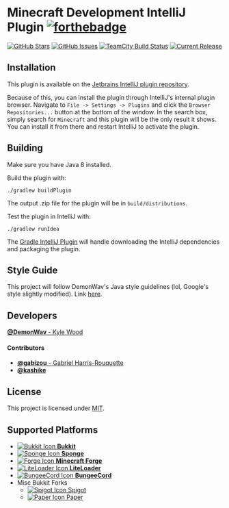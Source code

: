Minecraft Development IntelliJ Plugin [![forthebadge](http://forthebadge.com/images/badges/made-with-crayons.svg)](http://forthebadge.com)
==========================================================================================================================================
[![GitHub Stars](https://img.shields.io/github/stars/DemonWav/MinecraftDevIntelliJ.svg)](https://github.com/DemonWav/MinecraftDevIntelliJ/stargazers) [![GitHub Issues](https://img.shields.io/github/issues/DemonWav/MinecraftDevIntelliJ.svg)](https://github.com/DemonWav/MinecraftDevIntelliJ/issues) [![TeamCity Build Status](https://img.shields.io/teamcity/http/ci.demonwav.com/s/MinecraftDevIntelliJ_Build.svg)](https://ci.demonwav.com/viewType.html?buildTypeId=MinecraftDevIntelliJ_Build) [![Current Release](https://img.shields.io/badge/release-alpha--0.1.3-lightgrey.svg)](https://plugins.jetbrains.com/plugin/8327)

Installation
------------

This plugin is available on the [Jetbrains IntelliJ plugin repository](https://plugins.jetbrains.com/plugin/8327).

Because of this, you can install the plugin through IntelliJ's internal plugin browser. Navigate to
`File -> Settings -> Plugins` and click the `Browser Repositories...` button at the bottom of the window. In the search
box, simply search for `Minecraft` and this plugin will be the only result it shows. You can install it from there and
restart IntelliJ to activate the plugin.

Building
--------

Make sure you have Java 8 installed.

Build the plugin with:

`./gradlew buildPlugin`

The output .zip file for the plugin will be in `build/distributions`.

Test the plugin in IntelliJ with:

`./gradlew runIdea`

The [Gradle IntelliJ Plugin](https://github.com/JetBrains/gradle-intellij-plugin)
will handle downloading the IntelliJ dependencies and packaging the
plugin.

Style Guide
-----------

This project will follow DemonWav's Java style guidelines (lol, Google's
style slightly modified). Link [here](http://www.demonwav.com/style).

Developers
----------

[**@DemonWav** - Kyle Wood](https://github.com/DemonWav)

#### **Contributors**

- [**@gabizou** - Gabriel Harris-Rouquette](https://github.com/gabizou)
- [**@kashike**](https://github.com/kashike)

License
-------

This project is licensed under [MIT](license.txt).

Supported Platforms
-------------------

- [![Bukkit Icon](https://github.com/DemonWav/MinecraftDevIntelliJ/raw/master/src/main/resources/assets/platform/icons/Bukkit.png) **Bukkit**](https://hub.spigotmc.org/stash/projects/SPIGOT/repos/bukkit/browse)
- [![Sponge Icon](https://github.com/DemonWav/MinecraftDevIntelliJ/raw/master/src/main/resources/assets/platform/icons/Sponge.png) **Sponge**](https://www.spongepowered.org/)
- [![Forge Icon](https://github.com/DemonWav/MinecraftDevIntelliJ/raw/master/src/main/resources/assets/platform/icons/Forge.png) **Minecraft Forge**](http://minecraftforge.net/forum)
- [![LiteLoader Icon](https://github.com/DemonWav/MinecraftDevIntelliJ/raw/master/src/main/resources/assets/platform/icons/LiteLoader.png) **LiteLoader**](http://www.liteloader.com/)
- [![BungeeCord Icon](https://github.com/DemonWav/MinecraftDevIntelliJ/raw/master/src/main/resources/assets/platform/icons/BungeeCord.png) **BungeeCord**](https://www.spigotmc.org/wiki/bungeecord/)
- Misc Bukkit Forks
  * [![Spigot Icon](https://github.com/DemonWav/MinecraftDevIntelliJ/raw/master/src/main/resources/assets/platform/icons/Spigot.png) Spigot](https://spigotmc.org/)
  * [![Paper Icon](https://github.com/DemonWav/MinecraftDevIntelliJ/raw/master/src/main/resources/assets/platform/icons/Paper.png) Paper](https://paper.emc.gs)
